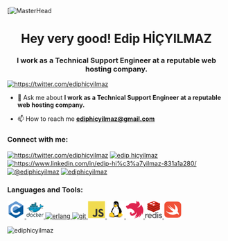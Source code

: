 [![MasterHead](https://www.michaelpage.com.au/sites/michaelpage.com.au/files/styles/advice_node_desktop/public/2022-01/Software%20Developer.jpg?itok=Q-PY42Hz)
<h1 align="center">Hey very good! Edip HİÇYILMAZ</h1>
<h3 align="center">I work as a Technical Support Engineer at a reputable web hosting company.</h3>

<p align="left"> <a href="https://twitter.com/https://twitter.com/ediphicyilmaz" target="blank"><img src="https://img.shields.io/twitter/follow/https://twitter.com/ediphicyilmaz?logo=twitter&style=for-the-badge" alt="https://twitter.com/ediphicyilmaz" /></a> </p>

- 💬 Ask me about **I work as a Technical Support Engineer at a reputable web hosting company.**

- 📫 How to reach me **ediphicyilmaz@gmail.com**

<h3 align="left">Connect with me:</h3>
<p align="left">
<a href="https://twitter.com/https://twitter.com/ediphicyilmaz" target="blank"><img align="center" src="https://raw.githubusercontent.com/rahuldkjain/github-profile-readme-generator/master/src/images/icons/Social/twitter.svg" alt="https://twitter.com/ediphicyilmaz" height="30" width="40" /></a>
<a href="https://linkedin.com/in/edip hi̇çyilmaz" target="blank"><img align="center" src="https://raw.githubusercontent.com/rahuldkjain/github-profile-readme-generator/master/src/images/icons/Social/linked-in-alt.svg" alt="edip hi̇çyilmaz" height="30" width="40" /></a>
<a href="https://fb.com/https://www.linkedin.com/in/edip-hi%c3%a7yilmaz-831a1a280/" target="blank"><img align="center" src="https://raw.githubusercontent.com/rahuldkjain/github-profile-readme-generator/master/src/images/icons/Social/facebook.svg" alt="https://www.linkedin.com/in/edip-hi%c3%a7yilmaz-831a1a280/" height="30" width="40" /></a>
<a href="https://medium.com/@ediphicyilmaz" target="blank"><img align="center" src="https://raw.githubusercontent.com/rahuldkjain/github-profile-readme-generator/master/src/images/icons/Social/medium.svg" alt="@ediphicyilmaz" height="30" width="40" /></a>
<a href="https://discord.gg/ediphicyilmaz" target="blank"><img align="center" src="https://raw.githubusercontent.com/rahuldkjain/github-profile-readme-generator/master/src/images/icons/Social/discord.svg" alt="ediphicyilmaz" height="30" width="40" /></a>
</p>

<h3 align="left">Languages and Tools:</h3>
<p align="left"> <a href="https://www.cprogramming.com/" target="_blank" rel="noreferrer"> <img src="https://raw.githubusercontent.com/devicons/devicon/master/icons/c/c-original.svg" alt="c" width="40" height="40"/> </a> <a href="https://www.docker.com/" target="_blank" rel="noreferrer"> <img src="https://raw.githubusercontent.com/devicons/devicon/master/icons/docker/docker-original-wordmark.svg" alt="docker" width="40" height="40"/> </a> <a href="https://www.erlang.org/" target="_blank" rel="noreferrer"> <img src="https://www.vectorlogo.zone/logos/erlang/erlang-official.svg" alt="erlang" width="40" height="40"/> </a> <a href="https://git-scm.com/" target="_blank" rel="noreferrer"> <img src="https://www.vectorlogo.zone/logos/git-scm/git-scm-icon.svg" alt="git" width="40" height="40"/> </a> <a href="https://developer.mozilla.org/en-US/docs/Web/JavaScript" target="_blank" rel="noreferrer"> <img src="https://raw.githubusercontent.com/devicons/devicon/master/icons/javascript/javascript-original.svg" alt="javascript" width="40" height="40"/> </a> <a href="https://www.linux.org/" target="_blank" rel="noreferrer"> <img src="https://raw.githubusercontent.com/devicons/devicon/master/icons/linux/linux-original.svg" alt="linux" width="40" height="40"/> </a> <a href="https://nestjs.com/" target="_blank" rel="noreferrer"> <img src="https://raw.githubusercontent.com/devicons/devicon/master/icons/nestjs/nestjs-plain.svg" alt="nestjs" width="40" height="40"/> </a> <a href="https://redis.io" target="_blank" rel="noreferrer"> <img src="https://raw.githubusercontent.com/devicons/devicon/master/icons/redis/redis-original-wordmark.svg" alt="redis" width="40" height="40"/> </a> <a href="https://developer.apple.com/swift/" target="_blank" rel="noreferrer"> <img src="https://raw.githubusercontent.com/devicons/devicon/master/icons/swift/swift-original.svg" alt="swift" width="40" height="40"/> </a> </p>

<p><img align="center" src="https://github-readme-streak-stats.herokuapp.com/?user=ediphicyilmaz&" alt="ediphicyilmaz" /></p>
